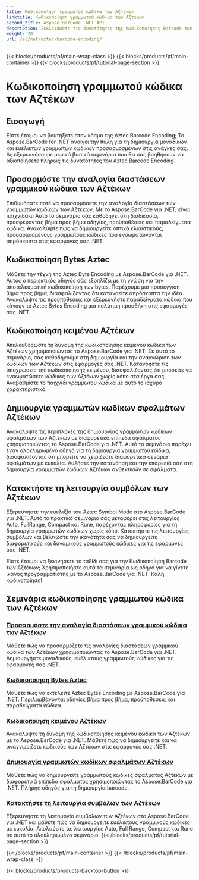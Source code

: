 ```yaml
---
title: Κωδικοποίηση γραμμωτού κώδικα των Αζτέκων
linktitle: Κωδικοποίηση γραμμωτού κώδικα των Αζτέκων
second_title: Aspose.BarCode .NET API
description: Ξεκλειδώστε τις δυνατότητες της Κωδικοποίησης Barcode των Αζτέκων με Aspose.BarCode για .NET. Προσαρμόστε τις αναλογίες διαστάσεων, δημιουργήστε κωδικοποιημένους με κείμενο κώδικες των Αζτέκων και κυριαρχήστε τις λειτουργίες συμβόλων.
weight: 28
url: /el/net/aztec-barcode-encoding/
---
```


{{< blocks/products/pf/main-wrap-class >}}
{{< blocks/products/pf/main-container >}}
{{< blocks/products/pf/tutorial-page-section >}}

# Κωδικοποίηση γραμμωτού κώδικα των Αζτέκων


## Εισαγωγή

Είστε έτοιμοι να βουτήξετε στον κόσμο της Aztec Barcode Encoding; Το Aspose.BarCode for .NET ανοίγει την πύλη για τη δημιουργία μοναδικών και ευέλικτων γραμμωτών κωδίκων προσαρμοσμένων στις ανάγκες σας. Ας εξερευνήσουμε μερικά βασικά σεμινάρια που θα σας βοηθήσουν να αξιοποιήσετε πλήρως τις δυνατότητες του Aztec Barcode Encoding.

## Προσαρμόστε την αναλογία διαστάσεων γραμμικού κώδικα των Αζτέκων

Επιθυμήσατε ποτέ να προσαρμόσετε την αναλογία διαστάσεων των γραμμωτών κωδίκων των Αζτέκων; Με το Aspose.BarCode για .NET, είναι παιχνιδάκι! Αυτό το σεμινάριο σάς καθοδηγεί στη διαδικασία, προσφέροντας βήμα προς βήμα οδηγίες, προϋποθέσεις και παραδείγματα κώδικα. Ανακαλύψτε πώς να δημιουργείτε οπτικά ελκυστικούς, προσαρμοσμένους γραμμωτούς κώδικες που ενσωματώνονται απρόσκοπτα στις εφαρμογές σας .NET.

## Κωδικοποίηση Bytes Aztec

Μάθετε την τέχνη της Aztec Byte Encoding με Aspose.BarCode για .NET. Αυτός ο περιεκτικός οδηγός σάς εξοπλίζει με τη γνώση για την αποτελεσματική κωδικοποίηση των bytes. Παρέχουμε μια προσέγγιση βήμα προς βήμα, διασφαλίζοντας ότι κατανοείτε απρόσκοπτα την ιδέα. Ανακαλύψτε τις προϋποθέσεις και εξερευνήστε παραδείγματα κώδικα που κάνουν το Aztec Bytes Encoding μια πολύτιμη προσθήκη στις εφαρμογές σας .NET.

## Κωδικοποίηση κειμένου Αζτέκων

Απελευθερώστε τη δύναμη της κωδικοποίησης κειμένου κώδικα των Αζτέκων χρησιμοποιώντας το Aspose.BarCode για .NET. Σε αυτό το σεμινάριο, σας καθοδηγούμε στη δημιουργία και την αναγνώριση των κωδικών των Αζτέκων στις εφαρμογές σας .NET. Κατανοήστε τις αποχρώσεις της κωδικοποίησης κειμένου, διασφαλίζοντας ότι μπορείτε να ενσωματώσετε κώδικες των Αζτέκων χωρίς κόπο στα έργα σας. Αναβαθμίστε το παιχνίδι γραμμωτού κώδικα με αυτό το ισχυρό χαρακτηριστικό.

## Δημιουργία γραμμωτών κωδίκων σφαλμάτων Αζτέκων

Ανακαλύψτε τις περιπλοκές της δημιουργίας γραμμωτών κωδίκων σφαλμάτων των Αζτέκων με διαφορετικά επίπεδα σφάλματος χρησιμοποιώντας το Aspose.BarCode για .NET. Αυτό το σεμινάριο παρέχει έναν ολοκληρωμένο οδηγό για τη δημιουργία γραμμωτού κώδικα, διασφαλίζοντας ότι μπορείτε να χειρίζεστε διαφορετικά σενάρια σφαλμάτων με ευκολία. Αυξήστε την κατανόηση και την επάρκειά σας στη δημιουργία γραμμωτών κωδίκων Αζτέκων ανθεκτικών σε σφάλματα.

## Κατακτήστε τη λειτουργία συμβόλων των Αζτέκων

Εξερευνήστε την ευελιξία του Aztec Symbol Mode στο Aspose.BarCode για .NET. Αυτό το πρακτικό σεμινάριο σάς μεταφέρει στις λειτουργίες Auto, FullRange, Compact και Rune, παρέχοντας πληροφορίες για τη δημιουργία γραμμωτών κωδίκων χωρίς κόπο. Κατακτήστε τις λειτουργίες συμβόλων και βελτιώστε την ικανότητά σας να δημιουργείτε διαφορετικούς και δυναμικούς γραμμωτούς κώδικες για τις εφαρμογές σας .NET.

Είστε έτοιμοι να ξεκινήσετε το ταξίδι σας για την Κωδικοποίηση Barcode των Αζτέκων; Χρησιμοποιήστε αυτά τα σεμινάρια ως οδηγό για να γίνετε ικανός προγραμματιστής με το Aspose.BarCode για .NET. Καλή κωδικοποίηση!
## Σεμινάρια κωδικοποίησης γραμμωτού κώδικα των Αζτέκων
### [Προσαρμόστε την αναλογία διαστάσεων γραμμικού κώδικα των Αζτέκων](./aztec-aspect-ratio-customization/)
Μάθετε πώς να προσαρμόζετε τις αναλογίες διαστάσεων γραμμικού κώδικα των Αζτέκων χρησιμοποιώντας το Aspose.BarCode για .NET. Δημιουργήστε μοναδικούς, ευέλικτους γραμμωτούς κώδικες για τις εφαρμογές σας .NET.
### [Κωδικοποίηση Bytes Aztec](./aztec-bytes-encoding/)
Μάθετε πώς να εκτελείτε Aztec Bytes Encoding με Aspose.BarCode για .NET. Περιλαμβάνονται οδηγίες βήμα προς βήμα, προϋποθέσεις και παραδείγματα κώδικα.
### [Κωδικοποίηση κειμένου Αζτέκων](./aztec-code-text-encoding/)
Ανακαλύψτε τη δύναμη της κωδικοποίησης κειμένου κώδικα των Αζτέκων με το Aspose.BarCode για .NET. Μάθετε πώς να δημιουργείτε και να αναγνωρίζετε κωδικούς των Αζτέκων στις εφαρμογές σας .NET.
### [Δημιουργία γραμμωτών κωδίκων σφαλμάτων Αζτέκων](./aztec-error-level-example/)
Μάθετε πώς να δημιουργείτε γραμμωτούς κώδικες σφάλματος Αζτέκων με διαφορετικά επίπεδα σφάλματος χρησιμοποιώντας το Aspose.BarCode για .NET. Πλήρης οδηγός για τη δημιουργία barcode.
### [Κατακτήστε τη λειτουργία συμβόλων των Αζτέκων](./aztec-symbol-mode-example/)
Εξερευνήστε τη λειτουργία συμβόλων των Αζτέκων στο Aspose.BarCode για .NET και μάθετε πώς να δημιουργείτε ευέλικτους γραμμικούς κώδικες με ευκολία. Απολαύστε τις λειτουργίες Auto, Full Range, Compact και Rune σε αυτό το ολοκληρωμένο σεμινάριο.
{{< /blocks/products/pf/tutorial-page-section >}}

{{< /blocks/products/pf/main-container >}}
{{< /blocks/products/pf/main-wrap-class >}}

{{< blocks/products/products-backtop-button >}}

